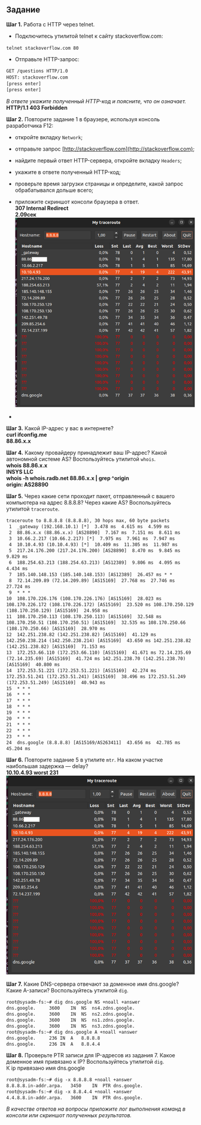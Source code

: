 
## Задание

**Шаг 1.** Работа c HTTP через telnet.

- Подключитесь утилитой telnet к сайту stackoverflow.com:

`telnet stackoverflow.com 80`
 
- Отправьте HTTP-запрос:

```bash
GET /questions HTTP/1.0
HOST: stackoverflow.com
[press enter]
[press enter]
```
*В ответе укажите полученный HTTP-код и поясните, что он означает.*  
**HTTP/1.1 403 Forbidden**

**Шаг 2.** Повторите задание 1 в браузере, используя консоль разработчика F12:

 - откройте вкладку `Network`;
 - отправьте запрос [http://stackoverflow.com](http://stackoverflow.com);
 - найдите первый ответ HTTP-сервера, откройте вкладку `Headers`;
 - укажите в ответе полученный HTTP-код;
 - проверьте время загрузки страницы и определите, какой запрос обрабатывался дольше всего;
 - приложите скриншот консоли браузера в ответ.  
**307 Internal Redirect  
2.09сек**  
![](https://github.com/Alexander-Sharygin/devops-netology/blob/main/03-sysadmin-06-net/Screenshot%20from%202023-04-02%2010-49-53.png)

 - 
**Шаг 3.** Какой IP-адрес у вас в интернете?  
**curl ifconfig.me  
88.86.х.х**  

**Шаг 4.** Какому провайдеру принадлежит ваш IP-адрес? Какой автономной системе AS? Воспользуйтесь утилитой `whois`.  
**whois 88.86.x.x  
INSYS LLC  
whois -h whois.radb.net 88.86.х.х | grep ^origin  
origin:     AS28890**

**Шаг 5.** Через какие сети проходит пакет, отправленный с вашего компьютера на адрес 8.8.8.8? Через какие AS? Воспользуйтесь утилитой `traceroute`.
````text 
traceroute to 8.8.8.8 (8.8.8.8), 30 hops max, 60 byte packets
 1  _gateway (192.168.10.1) [*]  3.478 ms  4.615 ms  4.599 ms
 2  88.86.х.х (88.86.х.х) [AS28890]  7.167 ms  7.151 ms  8.611 ms
 3  10.66.2.217 (10.66.2.217) [*]  7.975 ms  7.961 ms  7.947 ms
 4  10.10.4.93 (10.10.4.93) [*]  10.409 ms  11.305 ms  11.987 ms
 5  217.24.176.200 (217.24.176.200) [AS28890]  8.470 ms  9.845 ms  9.829 ms
 6  188.254.63.213 (188.254.63.213) [AS12389]  9.806 ms  4.095 ms  4.434 ms
 7  185.140.148.153 (185.140.148.153) [AS12389]  26.457 ms * *
 8  72.14.209.89 (72.14.209.89) [AS15169]  27.768 ms  27.746 ms  27.724 ms
 9  * * *
10  108.170.226.176 (108.170.226.176) [AS15169]  28.023 ms 108.170.226.172 (108.170.226.172) [AS15169]  23.520 ms 108.170.250.129 (108.170.250.129) [AS15169]  24.958 ms
11  108.170.250.113 (108.170.250.113) [AS15169]  32.548 ms 108.170.250.51 (108.170.250.51) [AS15169]  32.535 ms 108.170.250.66 (108.170.250.66) [AS15169]  28.970 ms
12  142.251.238.82 (142.251.238.82) [AS15169]  41.129 ms 142.250.238.214 (142.250.238.214) [AS15169]  43.650 ms 142.251.238.82 (142.251.238.82) [AS15169]  71.153 ms
13  172.253.66.110 (172.253.66.110) [AS15169]  41.671 ms 72.14.235.69 (72.14.235.69) [AS15169]  41.724 ms 142.251.238.70 (142.251.238.70) [AS15169]  40.800 ms
14  172.253.51.221 (172.253.51.221) [AS15169]  42.274 ms 172.253.51.241 (172.253.51.241) [AS15169]  38.496 ms 172.253.51.249 (172.253.51.249) [AS15169]  40.943 ms
15  * * *
16  * * *
17  * * *
18  * * *
19  * * *
20  * * *
21  * * *
22  * * *
23  * * *
24  dns.google (8.8.8.8) [AS15169/AS263411]  43.656 ms  42.785 ms  45.204 ms
```` 
**Шаг 6.** Повторите задание 5 в утилите `mtr`. На каком участке наибольшая задержка — delay?  
**10.10.4.93 worst 231** 
![](https://github.com/Alexander-Sharygin/devops-netology/blob/main/03-sysadmin-06-net/Screenshot%20from%202023-04-02%2010-49-53.png)

**Шаг 7.** Какие DNS-сервера отвечают за доменное имя dns.google? Какие A-записи? Воспользуйтесь утилитой `dig`.
````text
root@sysadm-fs:~# dig dns.google NS +noall +answer
dns.google.		3600	IN	NS	ns4.zdns.google.
dns.google.		3600	IN	NS	ns2.zdns.google.
dns.google.		3600	IN	NS	ns1.zdns.google.
dns.google.		3600	IN	NS	ns3.zdns.google.
root@sysadm-fs:~# dig dns.google A +noall +answer
dns.google.		236	IN	A	8.8.8.8
dns.google.		236	IN	A	8.8.4.4
````
**Шаг 8.** Проверьте PTR записи для IP-адресов из задания 7. Какое доменное имя привязано к IP? Воспользуйтесь утилитой `dig`.  
К ip привязано имя dns.google
````text
root@sysadm-fs:~# dig -x 8.8.8.8 +noall +answer
8.8.8.8.in-addr.arpa.	3450	IN	PTR	dns.google.
root@sysadm-fs:~# dig -x 8.8.4.4 +noall +answer
4.4.8.8.in-addr.arpa.	3600	IN	PTR	dns.google.
````

*В качестве ответов на вопросы приложите лог выполнения команд в консоли или скриншот полученных результатов.*